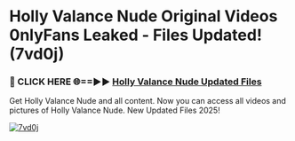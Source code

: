 # Holly Valance Nude Original Videos 0nlyFans Leaked - Files Updated! (7vd0j)

<h3>🔴 CLICK HERE 🌐==►► <a href="https://tinyurl.com/4mcuefdz" rel="nofollow">Holly Valance Nude Updated Files</a></h3>

Get Holly Valance Nude and all content. Now you can access all videos and pictures of Holly Valance Nude. New Updated Files 2025!

[![7vd0j](https://i.imgur.com/StAQSOY.gif)](https://tinyurl.com/4mcuefdz)
